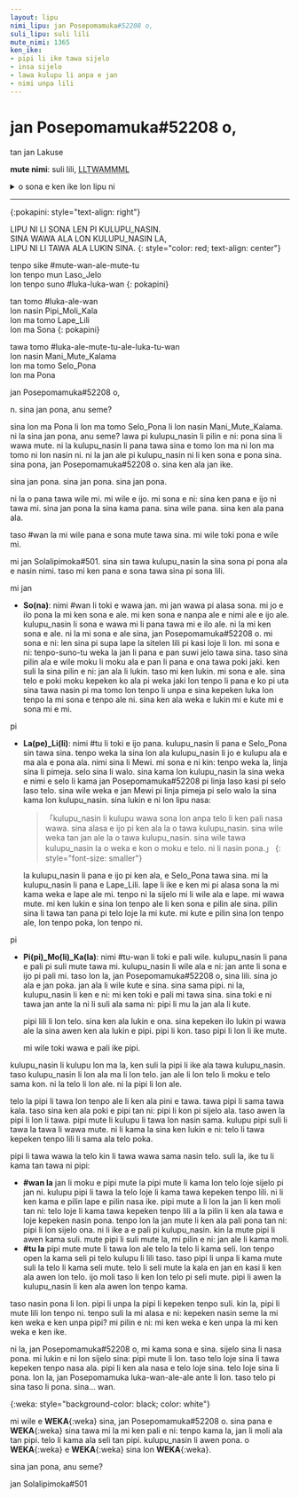 ```yaml
---
layout: lipu
nimi_lipu: jan Posepomamuka#52208 o,
suli_lipu: suli lili
mute_nimi: 1365
ken_ike:
- pipi li ike tawa sijelo
- insa sijelo
- lawa kulupu li anpa e jan
- nimi unpa lili
---
```


# jan Posepomamuka#52208 o,
tan jan Lakuse

**mute nimi**: suli lili, <abbr title="1365">LLTWAMMML</abbr>

<details>
  <summary>o sona e ken ike lon lipu ni</summary>
  <ul>
    <li>pipi li ike tawa sijelo</li>
    <li>insa sijelo</li>
    <li>lawa kulupu li anpa e jan</li>
    <li>nimi unpa lili</li>
  </ul>
</details>

---

{:pokapini: style="text-align: right"}

LIPU NI LI SONA LEN PI KULUPU_NASIN.   
SINA WAWA ALA LON KULUPU_NASIN LA,  
LIPU NI LI TAWA ALA LUKIN SINA. 
{: style="color: red; text-align: center"}

tenpo sike #mute-wan-ale-mute-tu  
lon tenpo mun Laso_Jelo  
lon tenpo suno #luka-luka-wan
{: pokapini}

tan tomo #luka-ale-wan  
lon nasin Pipi_Moli_Kala  
lon ma tomo Lape_Lili  
lon ma Sona
{: pokapini}


tawa tomo #luka-ale-mute-tu-ale-luka-tu-wan  
lon nasin Mani_Mute_Kalama  
lon ma tomo Selo_Pona  
lon ma Pona



jan Posepomamuka#52208 o, 


n. sina jan pona, anu seme?

sina lon ma Pona li lon ma tomo Selo_Pona li lon nasin Mani_Mute_Kalama. ni la sina jan pona, anu seme? lawa pi kulupu_nasin li pilin e ni: pona sina li wawa mute. ni la kulupu_nasin li pana tawa sina e tomo lon ma ni lon ma tomo ni lon nasin ni. ni la jan ale pi kulupu_nasin ni li ken sona e pona sina. sina pona, jan Posepomamuka#52208 o. sina ken ala jan ike. 

sina jan pona. sina jan pona. sina jan pona. 

ni la o pana tawa wile mi. mi wile e ijo. mi sona e ni: sina ken pana e ijo ni tawa mi. sina jan pona la sina kama pana. sina wile pana. sina ken ala pana ala. 

taso #wan la mi wile pana e sona mute tawa sina. mi wile toki pona e wile mi. 

mi jan Solalipimoka#501. sina sin tawa kulupu_nasin la sina sona pi pona ala e nasin nimi. taso mi ken pana e sona tawa sina pi sona lili. 

mi jan 
  - **So(na)**: nimi #wan li toki e wawa jan. mi jan wawa pi alasa sona. mi jo e ilo pona la mi ken sona e ale. mi ken sona e nanpa ale e nimi ale e ijo ale. kulupu_nasin li sona e wawa mi li pana tawa mi e ilo ale. ni la mi ken sona e ale. ni la mi sona e ale sina, jan Posepomamuka#52208 o. mi sona e ni: len sina pi supa lape la sitelen lili pi kasi loje li lon. mi sona e ni: tenpo-suno-tu weka la jan li pana e pan suwi jelo tawa sina. taso sina pilin ala e wile moku li moku ala e pan li pana e ona tawa poki jaki. ken suli la sina pilin e ni: jan ala li lukin. taso mi ken lukin. mi sona e ale. sina telo e poki moku kepeken ko ala pi weka jaki lon tenpo li pana e ko pi uta sina tawa nasin pi ma tomo lon tenpo li unpa e sina kepeken luka lon tenpo la mi sona e tenpo ale ni. sina ken ala weka e lukin mi e kute mi e sona mi e mi.

pi

- **La(pe)_Li(li)**: nimi #tu li toki e ijo pana. kulupu_nasin li pana e Selo_Pona sin tawa sina. tenpo weka la sina lon ala kulupu_nasin li jo e kulupu ala e ma ala e pona ala. nimi sina li Mewi. mi sona e ni kin: tenpo weka la, linja sina li pimeja. selo sina li walo. sina kama lon kulupu_nasin la sina weka e nimi e selo li kama jan Posepomamuka#52208 pi linja laso kasi pi selo laso telo. sina wile weka e jan Mewi pi linja pimeja pi selo walo la sina kama lon kulupu_nasin. sina lukin e ni lon lipu nasa: 

  > 「kulupu_nasin li kulupu wawa sona lon anpa telo li ken pali nasa wawa. sina alasa e ijo pi ken ala la o tawa kulupu_nasin. sina wile weka tan jan ale la o tawa kulupu_nasin. sina wile tawa kulupu_nasin la o weka e kon o moku e telo. ni li nasin pona.」
  {: style="font-size: smaller"} 

  la kulupu_nasin li pana e ijo pi ken ala, e Selo_Pona tawa sina. mi la kulupu_nasin li pana e Lape_Lili. lape li ike e ken mi pi alasa sona la mi kama weka e lape ale mi. tenpo ni la sijelo mi li wile ala e lape. mi wawa mute. mi ken lukin e sina lon tenpo ale li ken sona e pilin ale sina. pilin sina li tawa tan pana pi telo loje la mi kute. mi kute e pilin sina lon tenpo ale, lon tenpo poka, lon tenpo ni.

pi

- **Pi(pi)_Mo(li)_Ka(la)**: nimi #tu-wan li toki e pali wile. kulupu_nasin li pana e pali pi suli mute tawa mi. kulupu_nasin li wile ala e ni: jan ante li sona e ijo pi pali mi. taso lon la, jan Posepomamuka#52208 o, sina lili. sina jo ala e jan poka. jan ala li wile kute e sina. sina sama pipi. ni la, kulupu_nasin li ken e ni: mi ken toki e pali mi tawa sina. sina toki e ni tawa jan ante la ni li suli ala sama ni: pipi li mu la jan ala li kute.

  pipi lili li lon telo. sina ken ala lukin e ona. sina kepeken ilo lukin pi wawa ale la sina awen ken ala lukin e pipi. pipi li kon. taso pipi li lon li ike mute.

  mi wile toki wawa e pali ike pipi. 

kulupu_nasin li kulupu lon ma la, ken suli la pipi li ike ala tawa kulupu_nasin. taso kulupu_nasin li lon ala ma li lon telo. jan ale li lon telo li moku e telo sama kon. ni la telo li lon ale. ni la pipi li lon ale.

telo la pipi li tawa lon tenpo ale li ken ala pini e tawa. tawa pipi li sama tawa kala. taso sina ken ala poki e pipi tan ni: pipi li kon pi sijelo ala. taso awen la pipi li lon li tawa. pipi mute li kulupu li tawa lon nasin sama. kulupu pipi suli li tawa la tawa li wawa mute. ni li kama la sina ken lukin e ni: telo li tawa kepeken tenpo lili li sama ala telo poka.

pipi li tawa wawa la telo kin li tawa wawa sama nasin telo. suli la, ike tu li kama tan tawa ni pipi:
- **#wan la** jan li moku e pipi mute la pipi mute li kama lon telo loje sijelo pi jan ni. kulupu pipi li tawa la telo loje li kama tawa kepeken tenpo lili. ni li ken kama e pilin lape e pilin nasa ike. pipi mute a li lon la jan li ken moli tan ni: telo loje li kama tawa kepeken tenpo lili a la pilin li ken ala tawa e loje kepeken nasin pona. tenpo lon la jan mute li ken ala pali pona tan ni: pipi li lon sijelo ona. ni li ike a e pali pi kulupu_nasin. kin la mute pipi li awen kama suli. mute pipi li suli mute la, mi pilin e ni: jan ale li kama moli.
- **#tu la** pipi mute mute li tawa lon ale telo la telo li kama seli. lon tenpo open la kama seli pi telo kulupu li lili taso. taso pipi li unpa li kama mute suli la telo li kama seli mute. telo li seli mute la kala en jan en kasi li ken ala awen lon telo. ijo moli taso li ken lon telo pi seli mute. pipi li awen la kulupu_nasin li ken ala awen lon tenpo kama. 

taso nasin pona li lon. pipi li unpa la pipi li kepeken tenpo suli. kin la, pipi li mute lili lon tenpo ni. tenpo suli la mi alasa e ni: kepeken nasin seme la mi ken weka e ken unpa pipi? mi pilin e ni: mi ken weka e ken unpa la mi ken weka e ken ike. 

ni la, jan Posepomamuka#52208 o, mi kama sona e sina. sijelo sina li nasa pona. mi lukin e ni lon sijelo sina: pipi mute li lon. taso telo loje sina li tawa kepeken tenpo nasa ala. pipi li ken ala nasa e telo loje sina. telo loje sina li pona. lon la, jan Posepomamuka luka-wan-ale-ale ante li lon. taso telo pi sina taso li pona. sina… wan.

{:weka: style="background-color: black; color: white"}

mi wile e **WEKA**{:weka} sina, jan Posepomamuka#52208 o. sina pana e **WEKA**{:weka} sina tawa mi la mi ken pali e ni: tenpo kama la, jan li moli ala tan pipi. telo li kama ala seli tan pipi. kulupu_nasin li awen pona. o **WEKA**{:weka} e **WEKA**{:weka} sina lon **WEKA**{:weka}.

sina jan pona, anu seme?


jan Solalipimoka#501